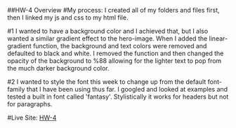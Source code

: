 ##HW-4 Overview
#My process:
I created all of my folders and files first, then I linked my js and css to my
html file.  

#1
I wanted to have a background color and I achieved that, but I also wanted a
similar gradient effect to the hero-image. When I added the linear-gradient
function, the background and text colors were removed and defaulted to black and
white. I removed the function and then changed the opacity of the background to
%88 allowing for the lighter text to pop from the much darker background color.

#2
I wanted to style the font this week to change up from the default font-family
that I have been using thus far. I googled and looked at examples and tested
a built in font called 'fantasy'. Stylistically it works for headers but not for
 paragraphs. 







#Live Site:
[HW-4](https://ewilsey.github.io/MART441/HW-4/)
